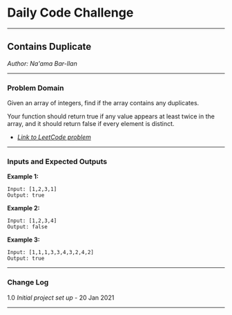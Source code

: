 # Daily Code Challenge

---

## Contains Duplicate
*Author: Na'ama Bar-Ilan*

---

### Problem Domain

Given an array of integers, find if the array contains any duplicates.

Your function should return true if any value appears at least twice in the array, and it should return false if every element is distinct.

* [*Link to LeetCode problem*](https://leetcode.com/problems/contains-duplicate/)

---

### Inputs and Expected Outputs

**Example 1:**

```
Input: [1,2,3,1]
Output: true
```

**Example 2:**

```
Input: [1,2,3,4]
Output: false
```

**Example 3:**

```
Input: [1,1,1,3,3,4,3,2,4,2]
Output: true
```

---

### Change Log

1.0 *Initial project set up* - 20 Jan 2021  

---
